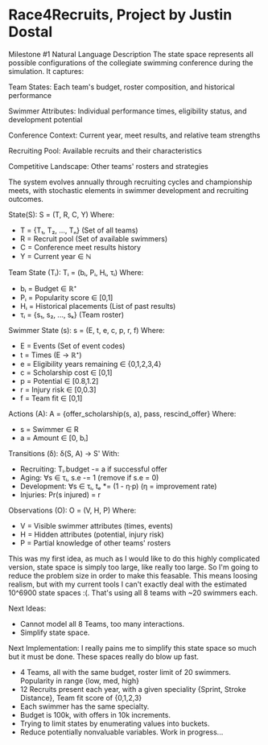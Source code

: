 # Race4Recruits, Project by Justin Dostal

Milestone #1
Natural Language Description
The state space represents all possible configurations of the collegiate swimming conference during the simulation. It captures:

Team States: Each team's budget, roster composition, and historical performance

Swimmer Attributes: Individual performance times, eligibility status, and development potential

Conference Context: Current year, meet results, and relative team strengths

Recruiting Pool: Available recruits and their characteristics

Competitive Landscape: Other teams' rosters and strategies

The system evolves annually through recruiting cycles and championship meets, with stochastic elements in swimmer development and recruiting outcomes.




State(S):
S = (T, R, C, Y)
Where:
- T = {T₁, T₂, ..., Tₙ} (Set of all teams)
- R = Recruit pool (Set of available swimmers)
- C = Conference meet results history
- Y = Current year ∈ ℕ

Team State (Tᵢ):
Tᵢ = (bᵢ, Pᵢ, Hᵢ, τᵢ)
Where:
- bᵢ = Budget ∈ ℝ⁺
- Pᵢ = Popularity score ∈ [0,1]
- Hᵢ = Historical placements (List of past results)
- τᵢ = {s₁, s₂, ..., sₖ} (Team roster)

Swimmer State (s):
s = (E, t, e, c, p, r, f)
Where:
- E = Events (Set of event codes)
- t = Times (E → ℝ⁺)
- e = Eligibility years remaining ∈ {0,1,2,3,4}
- c = Scholarship cost ∈ [0,1]
- p = Potential ∈ [0.8,1.2]
- r = Injury risk ∈ [0,0.3]
- f = Team fit ∈ [0,1]

Actions (A):
A = {offer_scholarship(s, a), pass, rescind_offer}
Where:
- s = Swimmer ∈ R
- a = Amount ∈ [0, bᵢ]

Transitions (δ):
δ(S, A) → S'
With:
- Recruiting: Tᵢ.budget -= a if successful offer
- Aging: ∀s ∈ τᵢ, s.e -= 1 (remove if s.e = 0)
- Development: ∀s ∈ τᵢ, tₑ *= (1 - η·p) (η = improvement rate)
- Injuries: Pr(s injured) = r

Observations (O):
O = (V, H, P)
Where:
- V = Visible swimmer attributes (times, events)
- H = Hidden attributes (potential, injury risk)
- P = Partial knowledge of other teams' rosters


This was my first idea, as much as I would like to do this highly complicated version, state space is simply too large, like really too large. So I'm going to reduce the problem size in order to make this feasable. This means loosing realism, but with my current tools I can't exactly deal with the estimated 10^6900 state spaces :(. That's using all 8 teams with ~20 swimmers each.

Next Ideas: 
- Cannot model all 8 Teams, too many interactions.
- Simplify state space.
 


Next Implementation: I really pains me to simplify this state space so much but it must be done. These spaces really do blow up fast.
- 4 Teams, all with the same budget, roster limit of 20 swimmers. Popularity in range {low, med, high}
- 12 Recruits present each year, with a given speciality {Sprint, Stroke Distance}, Team fit score of {0,1,2,3}
- Each swimmer has the same specialty.
- Budget is 100k, with offers in 10k increments.
- Trying to limit states by enumerating values into buckets.
- Reduce potentially nonvaluable variables.
Work in progress...


